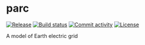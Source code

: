 # parc

[![Release](https://img.shields.io/github/v/release/lakodo/parc)](https://img.shields.io/github/v/release/lakodo/parc)
[![Build status](https://img.shields.io/github/actions/workflow/status/lakodo/parc/main.yml?branch=main)](https://github.com/lakodo/parc/actions/workflows/main.yml?query=branch%3Amain)
[![Commit activity](https://img.shields.io/github/commit-activity/m/lakodo/parc)](https://img.shields.io/github/commit-activity/m/lakodo/parc)
[![License](https://img.shields.io/github/license/lakodo/parc)](https://img.shields.io/github/license/lakodo/parc)

A model of Earth electric grid
